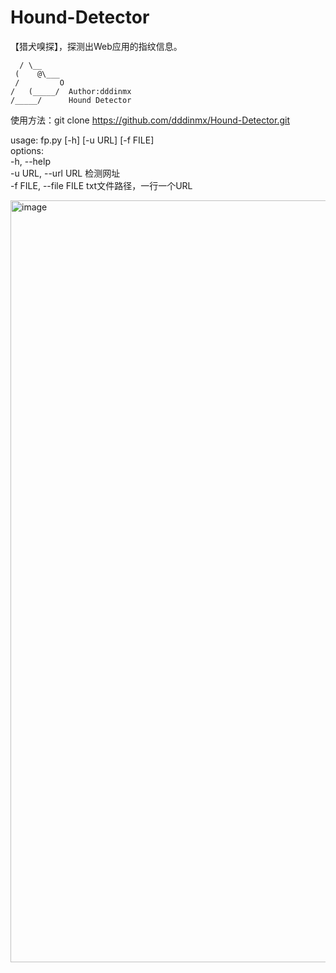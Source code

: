 # Hound-Detector
【猎犬嗅探】，探测出Web应用的指纹信息。  

      / \__
     (    @\___
     /         O
    /   (_____/  Author:dddinmx
    /_____/      Hound Detector  

  
使用方法：git clone https://github.com/dddinmx/Hound-Detector.git  
  
usage: fp.py [-h] [-u URL] [-f FILE]  
options:  
  -h, --help  
  -u URL, --url URL     检测网址  
  -f FILE, --file FILE  txt文件路径，一行一个URL  

<img width="1219" alt="image" src="https://github.com/dddinmx/Hound-Detector/assets/19663680/f5db0a6a-acdc-4b81-984b-1d1587af97dc">
